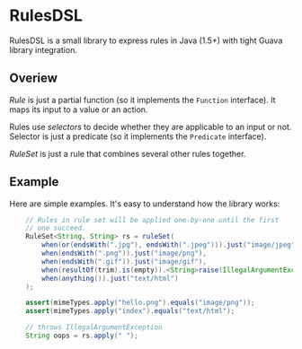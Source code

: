 RulesDSL
========

RulesDSL is a small library to express rules in Java (1.5+) with
tight Guava library integration.

Overiew
-------

*Rule* is just a partial function (so it implements the `Function`
interface). It maps its input to a value or an action.

Rules use *selectors* to decide whether they are applicable to an
input or not.  Selector is just a predicate (so it implements the
`Predicate` interface).

*RuleSet* is just a rule that combines several other rules together.

Example
-------

Here are simple examples. It's easy to understand how the library works:

```java
    // Rules in rule set will be applied one-by-one until the first
    // one succeed.
    RuleSet<String, String> rs = ruleSet(
        when(or(endsWith(".jpg"), endsWith(".jpeg"))).just("image/jpeg"),
        when(endsWith(".png")).just("image/png"),
        when(endsWith(".gif")).just("image/gif"),
        when(resultOf(trim).is(empty)).<String>raise(IllegalArgumentException.class),
        when(anything()).just("text/html")
    );

    assert(mimeTypes.apply("hello.png").equals("image/png"));
    assert(mimeTypes.apply("index").equals("text/html");

    // throws IllegalArgumentException
    String oops = rs.apply(" ");
```
